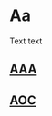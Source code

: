 # Aa 
Text text

## [AAA](/Wikiee/blob/master/wiki/A/AAA.md)
## [AOC](/Wikiee/blob/master/wiki/A/AOC.md)
